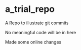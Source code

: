 # a_trial_repo

A Repo to illustrate git commits

No meaningful code will be in here

Made some online changes
